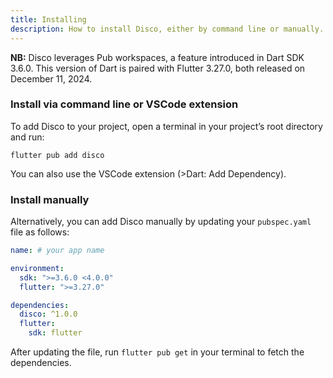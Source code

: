 ```yaml
---
title: Installing
description: How to install Disco, either by command line or manually.
---
```


**NB:** Disco leverages Pub workspaces, a feature introduced in Dart SDK 3.6.0. This version of Dart is paired with Flutter 3.27.0, both released on December 11, 2024.

### Install via command line or VSCode extension

To add Disco to your project, open a terminal in your project’s root directory and run:

```nu
flutter pub add disco
```

You can also use the VSCode extension (>Dart: Add Dependency).

### Install manually

Alternatively, you can add Disco manually by updating your `pubspec.yaml` file as follows:

```yaml
name: # your app name

environment:
  sdk: ">=3.6.0 <4.0.0"
  flutter: ">=3.27.0"

dependencies:
  disco: ^1.0.0
  flutter:
    sdk: flutter
```

After updating the file, run `flutter pub get` in your terminal to fetch the dependencies.
